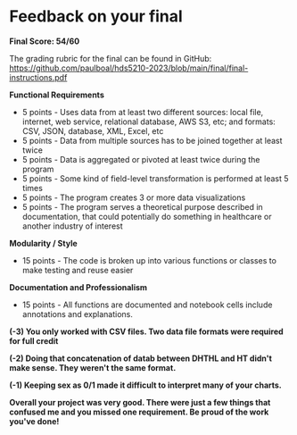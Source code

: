 # Feedback on your final

**Final Score: 54/60**

The grading rubric for the final can be found in GitHub: https://github.com/paulboal/hds5210-2023/blob/main/final/final-instructions.pdf

**Functional Requirements**
* 5 points - Uses data from at least two different sources: local file, internet, web service, relational database, AWS S3, etc; and formats: CSV, JSON, database, XML, Excel, etc
* 5 points - Data from multiple sources has to be joined together at least twice
* 5 points - Data is aggregated or pivoted at least twice during the program
* 5 points - Some kind of field-level transformation is performed at least 5 times
* 5 points - The program creates 3 or more data visualizations 
* 5 points - The program serves a theoretical purpose described in documentation, that could potentially do something in healthcare or another industry of interest

**Modularity / Style**
* 15 points - The code is broken up into various functions or classes to make testing and reuse easier

**Documentation and Professionalism**
* 15 points - All functions are documented and notebook cells include annotations and explanations.


**(-3) You only worked with CSV files. Two data file formats were required for full credit**

**(-2) Doing that concatenation of datab between DHTHL and HT didn't make sense. They weren't the same format.**

**(-1) Keeping sex as 0/1 made it difficult to interpret many of your charts.**

**Overall your project was very good.  There were just a few things that confused me and you missed one requirement.  Be proud of the work you've done!**